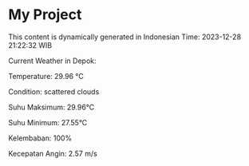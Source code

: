 # My Project

This content is dynamically generated in Indonesian Time: 2023-12-28 21:22:32 WIB


Current Weather in Depok:

Temperature: 29.96 °C

Condition: scattered clouds

Suhu Maksimum: 29.96°C

Suhu Minimum: 27.55°C

Kelembaban: 100%

Kecepatan Angin: 2.57 m/s

